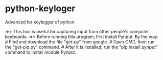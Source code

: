 # python-keyloger
Advanced for keylogger of python

=>> This tool is useful for capturing input from other people's computer keyboards.
=>> Before running this program, first install Pynput.
    By the way:
     #  Find and download the file "get-py" from google.
     #  Open CMD, then run the "get-pip.py" command.
     #  After it is installed, run the "pip install pynput" command to install module Pynput.
